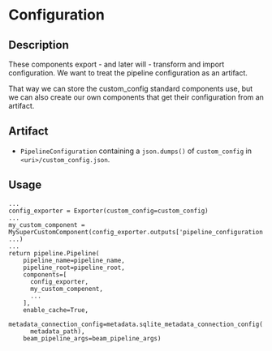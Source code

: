 # Configuration

## Description
These components export - and later will - transform and import configuration. We want to treat the pipeline 
configuration as an artifact.

That way we can store the custom_config standard components use, but we can also create our own components that get 
their configuration from an artifact.

## Artifact

- `PipelineConfiguration` containing a `json.dumps()` of `custom_config` in `<uri>/custom_config.json`.

## Usage

    ...
    config_exporter = Exporter(custom_config=custom_config) 
    ...
    my_custom_component = MySuperCustomComponent(config_exporter.outputs['pipeline_configuration'], ...)
    ...
    return pipeline.Pipeline(
        pipeline_name=pipeline_name,
        pipeline_root=pipeline_root,
        components=[
          config_exporter,
          my_custom_compenent,
          ...
        ],
        enable_cache=True,
        metadata_connection_config=metadata.sqlite_metadata_connection_config(
          metadata_path),
        beam_pipeline_args=beam_pipeline_args)